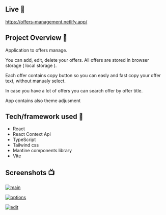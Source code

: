 ## Live 📍

https://offers-management.netlify.app/

## Project Overview 🎉

Application to offers manage.

You can add, edit, delete your offers. All offers are stored in browser storage ( local storage ).

Each offer contains copy button so you can easly and fast copy your offer text, without manualy select.

In case you have a lot of offers you can search offer by offer title.

App contains also theme adjusment

## Tech/framework used 🔧

- React
- React Context Api
- TypeScript
- Tailwind css
- Mantine components library
- Vite

## Screenshots 📺

<p>
   <a href="https://ibb.co/vv2VV4y"><img src="https://i.ibb.co/k6Y552b/main.png" alt="main" border="0"></a>
</p>

<p>
  <a href="https://ibb.co/9Hs9gh8"><img src="https://i.ibb.co/YBp7QXR/options.png" alt="options" border="0"></a>
</p>

<p>
  <a href="https://ibb.co/PY76Z16"><img src="https://i.ibb.co/H2WHDGH/edit.png" alt="edit" border="0"></a>
</p>
